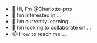 - 👋 Hi, I’m @Charlotte-pns
- 👀 I’m interested in ...
- 🌱 I’m currently learning ...
- 💞️ I’m looking to collaborate on ...
- 📫 How to reach me ...

<!---
Charlotte-pns/Charlotte-pns is a ✨ special ✨ repository because its `README.md` (this file) appears on your GitHub profile.
You can click the Preview link to take a look at your changes.
--->
